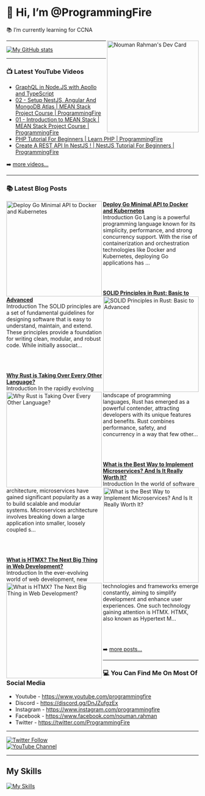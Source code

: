 # 👋 Hi, I’m @ProgrammingFire
📚 I’m currently learning for CCNA

<div align="left">
  <a href="https://app.daily.dev/programmingfire"><img align="right" width="240" src="https://api.daily.dev/devcards/86dba213ca724d5892a77340b0410d32.png?r=jab" alt="Nouman Rahman's Dev Card"/></a>
</div>

---

[![My GitHub stats](https://github-readme-stats.vercel.app/api?username=programmingfire&theme=github_dark&show_icons=true)](https://github.com/anuraghazra/github-readme-stats)

---

### 📺 Latest YouTube Videos

<!-- YOUTUBE:START -->
- [GraphQL in Node.JS with Apollo and TypeScript](https://www.youtube.com/watch?v=ScvRw00L-5w)
- [02 - Setup NestJS, Angular And MongoDB Atlas | MEAN Stack Project Course | ProgrammingFire](https://www.youtube.com/watch?v=PffxVIxLGMU)
- [01 - Introduction to MEAN Stack | MEAN Stack Project Course | ProgrammingFire](https://www.youtube.com/watch?v=uCbo1Ix3SIA)
- [PHP Tutorial For Beginners | Learn PHP | ProgrammingFire](https://www.youtube.com/watch?v=YQqQHKgmKGc)
- [Create A REST API In NestJS ! | NestJS Tutorial For Beginners | ProgrammingFire](https://www.youtube.com/watch?v=q488cm7UQIo)
<!-- YOUTUBE:END -->

➡️ [more videos...](https://youtube.com/c/ProgrammingFire)

---

### 📚 Latest Blog Posts

<!-- HASHNODE_BLOG:START -->
<p align="left">
<a href="https://programmingfire.com/deploy-go-minimal-api-to-docker-and-kubernetes" title="Deploy Go Minimal API to Docker and Kubernetes"><img src="https://cdn.hashnode.com/res/hashnode/image/upload/v1689410252384/19073e48-cdf0-4447-a963-20767d2004c7.png" alt="Deploy Go Minimal API to Docker and Kubernetes" width="250px" align="left" /></a>
<a href="https://programmingfire.com/deploy-go-minimal-api-to-docker-and-kubernetes" title="Deploy Go Minimal API to Docker and Kubernetes"><strong>Deploy Go Minimal API to Docker and Kubernetes</strong></a>
<br/> Introduction
Go Lang is a powerful programming language known for its simplicity, performance, and strong concurrency support. With the rise of containerization and orchestration technologies like Docker and Kubernetes, deploying Go applications has ... </p> <br/> <br/>
<p align="left">
<a href="https://programmingfire.com/solid-principles-in-rust-basic-to-advanced" title="SOLID Principles in Rust: Basic to Advanced"><img src="https://cdn.hashnode.com/res/hashnode/image/upload/v1689319276133/f8392af8-bde5-462f-8fda-5f3c85eeda21.png" alt="SOLID Principles in Rust: Basic to Advanced" width="250px" align="right" /></a>
<a href="https://programmingfire.com/solid-principles-in-rust-basic-to-advanced" title="SOLID Principles in Rust: Basic to Advanced"><strong>SOLID Principles in Rust: Basic to Advanced</strong></a>
<br/> Introduction
The SOLID principles are a set of fundamental guidelines for designing software that is easy to understand, maintain, and extend. These principles provide a foundation for writing clean, modular, and robust code. While initially associat... </p> <br/> <br/>
<p align="left">
<a href="https://programmingfire.com/why-rust-is-taking-over-every-other-language" title="Why Rust is Taking Over Every Other Language?"><img src="https://cdn.hashnode.com/res/hashnode/image/upload/v1689225276120/dbf409e7-9e73-46b5-bd4f-ae5715f65ae9.png" alt="Why Rust is Taking Over Every Other Language?" width="250px" align="left" /></a>
<a href="https://programmingfire.com/why-rust-is-taking-over-every-other-language" title="Why Rust is Taking Over Every Other Language?"><strong>Why Rust is Taking Over Every Other Language?</strong></a>
<br/> Introduction
In the rapidly evolving landscape of programming languages, Rust has emerged as a powerful contender, attracting developers with its unique features and benefits. Rust combines performance, safety, and concurrency in a way that few other... </p> <br/> <br/>
<p align="left">
<a href="https://programmingfire.com/what-is-the-best-way-to-implement-microservices-and-is-it-really-worth-it" title="What is the Best Way to Implement Microservices? And Is It Really Worth It?"><img src="https://cdn.hashnode.com/res/hashnode/image/upload/v1688958245987/4a005c59-0777-4de3-a656-4e6bf5f99a7b.png" alt="What is the Best Way to Implement Microservices? And Is It Really Worth It?" width="250px" align="right" /></a>
<a href="https://programmingfire.com/what-is-the-best-way-to-implement-microservices-and-is-it-really-worth-it" title="What is the Best Way to Implement Microservices? And Is It Really Worth It?"><strong>What is the Best Way to Implement Microservices? And Is It Really Worth It?</strong></a>
<br/> Introduction
In the world of software architecture, microservices have gained significant popularity as a way to build scalable and modular systems. Microservices architecture involves breaking down a large application into smaller, loosely coupled s... </p> <br/> <br/>
<p align="left">
<a href="https://programmingfire.com/what-is-htmx-the-next-big-thing-in-web-development" title="What is HTMX? The Next Big Thing in Web Development?"><img src="https://cdn.hashnode.com/res/hashnode/image/upload/v1688811354244/b8989672-7677-429d-9d50-da0c115b559c.png" alt="What is HTMX? The Next Big Thing in Web Development?" width="250px" align="left" /></a>
<a href="https://programmingfire.com/what-is-htmx-the-next-big-thing-in-web-development" title="What is HTMX? The Next Big Thing in Web Development?"><strong>What is HTMX? The Next Big Thing in Web Development?</strong></a>
<br/> Introduction
In the ever-evolving world of web development, new technologies and frameworks emerge constantly, aiming to simplify development and enhance user experiences. One such technology gaining attention is HTMX. HTMX, also known as Hypertext M... </p> <br/> <br/>
<!-- HASHNODE_BLOG:END -->


➡️ [more posts...](https://programmingfire.com/)

---

### 💻 You Can Find Me On Most Of Social Media

* Youtube - https://www.youtube.com/programmingfire
* Discord - https://discord.gg/DnJZufgzEx
* Instagram - https://www.instagram.com/programmingfire
* Facebook - https://www.facebook.com/nouman.rahman
* Twitter - https://twitter.com/ProgrammingFire

---

[![Twitter Follow](https://img.shields.io/twitter/follow/ProgrammingFire?label=Follow%20On%20Twitter&style=social)](https://twitter.com/ProgrammingFire)
<br>
[![YouTube Channel](https://img.shields.io/youtube/channel/subscribers/UCWOD0-JKR1WfpEf_MhdY2pw?label=Subscribe%20On%20YouTube&style=social)](https://youtube.com/c/ProgrammingFire)

---

## My Skills
[![My Skills](https://skillicons.dev/icons?i=dotnet,cs,js,ts,html,css,wasm,git,vscode,docker,kubernetes,redis,postgres,mongodb,md,linux,graphql,go,figma)](https://skillicons.dev)
